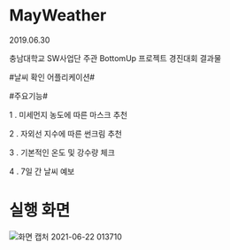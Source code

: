 # MayWeather
2019.06.30

충남대학교 SW사업단 주관 BottomUp 프로젝트 경진대회 결과물

#날씨 확인 어플리케이션#

#주요기능#

1 . 미세먼지 농도에 따른 마스크 추천

2 . 자외선 지수에 따른 썬크림 추천

3 . 기본적인 온도 및 강수량 체크

4 . 7일 간 날씨 예보

# 실행 화면

![화면 캡처 2021-06-22 013710](https://user-images.githubusercontent.com/51700274/122797376-600c2e00-d2fa-11eb-88d1-f1fa98bf4fc6.jpg)
